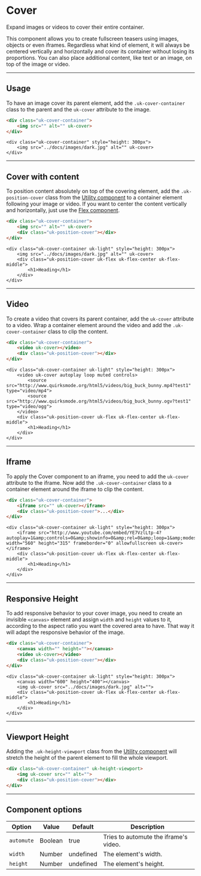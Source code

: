 # Cover

<p class="uk-text-lead">Expand images or videos to cover their entire container.</p>

This component allows you to create fullscreen teasers using images, objects or even iframes. Regardless what kind of element, it will always be centered vertically and horizontally and cover its container without losing its proportions. You can also place additional content, like text or an image, on top of the image or video.

***

## Usage

To have an image cover its parent element, add the `.uk-cover-container` class to the parent and the `uk-cover` attribute to the image.

```html
<div class="uk-cover-container">
    <img src="" alt="" uk-cover>
</div>
```

```example
<div class="uk-cover-container" style="height: 300px">
    <img src="../docs/images/dark.jpg" alt="" uk-cover>
</div>
```


***

## Cover with content

To position content absolutely on top of the covering element, add the `.uk-position-cover` class from the [Utility component](utility.md) to a container element following your image or video. If you want to center the content vertically and horizontally, just use the [Flex component](flex.md).

```html
<div class="uk-cover-container">
    <img src="" alt="" uk-cover>
    <div class="uk-position-cover"></div>
</div>
```

```example
<div class="uk-cover-container uk-light" style="height: 300px">
    <img src="../docs/images/dark.jpg" alt="" uk-cover>
    <div class="uk-position-cover uk-flex uk-flex-center uk-flex-middle">
        <h1>Heading</h1>
    </div>
</div>
```

***

## Video

To create a video that covers its parent container, add the `uk-cover` attribute to a video. Wrap a container element around the video and add the `.uk-cover-container` class to clip the content.

```html
<div class="uk-cover-container">
    <video uk-cover></video>
    <div class="uk-position-cover"></div>
</div>
```

```example
<div class="uk-cover-container uk-light" style="height: 300px">
    <video uk-cover autoplay loop muted controls>
        <source src="http://www.quirksmode.org/html5/videos/big_buck_bunny.mp4?test1" type="video/mp4">
        <source src="http://www.quirksmode.org/html5/videos/big_buck_bunny.ogv?test1" type="video/ogg">
    </video>
    <div class="uk-position-cover uk-flex uk-flex-center uk-flex-middle">
        <h1>Heading</h1>
    </div>
</div>
```

***

## Iframe

To apply the Cover component to an iframe, you need to add the `uk-cover` attribute to the iframe. Now add the `.uk-cover-container` class to a container element around the iframe to clip the content.

```html
<div class="uk-cover-container">
    <iframe src="" uk-cover></iframe>
    <div class="uk-position-cover">...</div>
</div>
```

```example
<div class="uk-cover-container uk-light" style="height: 300px">
    <iframe src="http://www.youtube.com/embed/YE7VzlLtp-4?autoplay=1&amp;controls=0&amp;showinfo=0&amp;rel=0&amp;loop=1&amp;modestbranding=1&amp;wmode=transparent" width="560" height="315" frameborder="0" allowfullscreen uk-cover></iframe>
    <div class="uk-position-cover uk-flex uk-flex-center uk-flex-middle">
        <h1>Heading</h1>
    </div>
</div>
```

***

## Responsive Height

To add responsive behavior to your cover image, you need to create an invisible `<canvas>` element and assign `width` and `height` values to it, according to the aspect ratio you want the covered area to have. That way it will adapt the responsive behavior of the image.

```html
<div class="uk-cover-container">
    <canvas width="" height=""></canvas>
    <video uk-cover></video>
    <div class="uk-position-cover"></div>
</div>
```

```example
<div class="uk-cover-container uk-light" style="height: 300px">
    <canvas width="600" height="400"></canvas>
    <img uk-cover src="../docs/images/dark.jpg" alt="">
    <div class="uk-position-cover uk-flex uk-flex-center uk-flex-middle">
        <h1>Heading</h1>
    </div>
</div>
```

***

## Viewport Height

Adding the `.uk-height-viewport` class from the [Utility component](utility.md) will stretch the height of the parent element to fill the whole viewport.

```html
<div class="uk-cover-container" uk-height-viewport>
    <img uk-cover src="" alt="">
    <div class="uk-position-cover"></div>
</div>
```

***

## Component options

| Option | Value | Default | Description |
| --- | --- | --- | --- |
| `automute` | Boolean | true | Tries to automute the iframe's video. |
| `width` | Number | undefined | The element's width. |
| `height` | Number | undefined | The element's height. |

